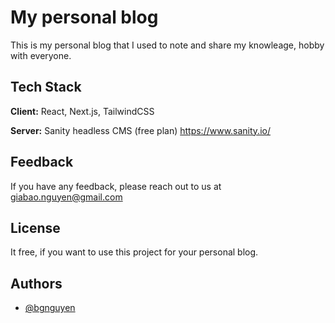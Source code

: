 
# My personal blog

This is my personal blog that I used to note and share my knowleage, hobby with everyone. 



## Tech Stack

**Client:** React, Next.js, TailwindCSS

**Server:** Sanity headless CMS (free plan) https://www.sanity.io/


## Feedback

If you have any feedback, please reach out to us at giabao.nguyen@gmail.com


## License

It free, if you want to use this project for your personal blog.


## Authors

- [@bgnguyen](https://github.com/GBNguyen1340)

